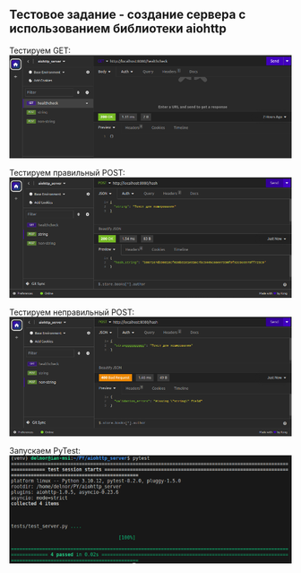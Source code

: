 ## Тестовое задание - создание сервера с использованием библиотеки aiohttp

Тестируем GET:
![GET](images/get200.png)


Тестируем правильный POST:
![GET](images/post200.png)

Тестируем неправильный POST:
![GET](images/post400.png)

Запускаем PyTest:
![GET](images/tests.png)